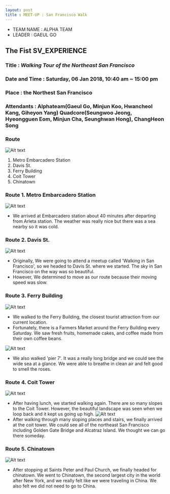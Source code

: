 ```yaml
---
layout: post
title : MEET-UP : San Francisco Walk
---
```


- TEAM NAME : ALPHA TEAM 
- LEADER : GAEUL GO

## The Fist SV_EXPERIENCE
### Title : _Walking Tour of the Northeast San Francisco_
### Date and Time : Saturday, 06 Jan 2018, 10:40 am ~ 15:00 pm 
### Place : the Northest San Francisco
### Attendants : Alphateam(Gaeul Go, Minjun Koo, Hwancheol Kang, Giheyon Yang) Quadcore(Seungwoo Jeong, Hyeongguen Eom, Minjun Cha, Seunghwan Hong), ChangHeon Song
### Route

![Alt text](../images/SV_experience/180106/01_route.PNG "Route of the Northeast San Francisco")

1. Metro Embarcadero Station
2. Davis St.
3. Ferry Building
4. Coit Tower
5. Chinatown

### Route 1. Metro Embarcadero Station
![Alt text](../images/SV_experience/180106/02_arleta.jpg "photo of attendants")
* We arrived at Embarcadero station about 40 minutes after departing from Arleta station. The weather was really nice but there was a sea nearby so it was cold.

### Route 2. Davis St.
![Alt text](../images/SV_experience/180106/03_davis.jpg "photos of Davis St.")
* Originally, We were going to attend a meetup called 'Walking in San Francisco', so we headed to Davis St. where we started. The sky in San Francisco on the way was so beautiful.
* However, We determined to move as our route because their moving speed was slow.

### Route 3. Ferry Building
![Alt text](../images/SV_experience/180106/04_ferry.jpg "photos of Ferry Building.")
* We walked to the Ferry Building, the closest tourist attraction from our current location.
* Fortunately, there is a Farmers Market around the Ferry Building every Saturday. We saw fresh fruits, homemade cakes, and coffee made from their own coffee beans.

![Alt text](../images/SV_experience/180106/05_pier.jpg "photos of Pier39.")
* We also walked 'pier 7'. It was a really long bridge and we could see the wide sea at a glance. We were able to breathe in clean air and felt good to smell the roses.

### Route 4. Coit Tower
![Alt text](../images/SV_experience/180106/06_slope.jpg "photos of slopes.")
* After having lunch, we started walking again. There are so many slopes to the Coit Tower. However, the beautiful landscape was seen when we loop back and it kept us going up high. 
![Alt text](../images/SV_experience/180106/07_coittower.jpg "photos of the Coit Tower.")
* After walking through many sloping places and stairs, we finally arrived at the coit tower. We could see all of the northeast San Francisco including Golden Gate Bridge and Alcatraz Island. We thought we can go there someday.

### Route 5. Chinatown 
![Alt text](../images/SV_experience/180106/08_chinatown.jpg "photos of China Town")
* After stopping at Saints Peter and Paul Church, we finally headed for chinatown. We went to Chinatown, the second largest city in the world after New York, and we really felt like we were traveling in China. We also felt we did not need to go to China. 
